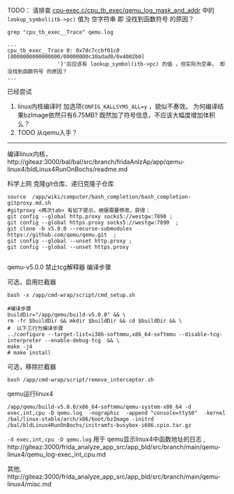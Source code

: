 
TODO： 请排查 [cpu-exec.c/cpu_tb_exec/qemu_log_mask_and_addr](http://giteaz:3000/frida_analyze_app_src/app_bld/src/branch/main/qemu-linux4/qemu_log-exec_int_cpu.md#cpu-execccpu_tb_execqemu_log_mask_and_addr) 中的 ```lookup_symbol(itb->pc)``` 值为 空字符串 即 没找到函数符号 的原因？

```grep "cpu_tb_exec__Trace" qemu.log```
```
...
cpu_tb_exec__Trace 0: 0x7dc7ccbf01c0 [0000000000000000/00000000c30adad0/0x4002b0] 
                ']'后应该有 lookup_symbol(itb->pc) 的值 ，但实际为空串， 即 没找到函数符号 的原因？
...
```

已经尝试 
1. linux内核编译时 加选项```CONFIG_KALLSYMS_ALL=y``` ，貌似不奏效。 为何编译结果bzImage依然只有6.75MB? 既然加了符号信息，不应该大幅度增加体积么？
2. TODO 从qemu入手？

----

编译linux内核， http://giteaz:3000/bal/bal/src/branch/fridaAnlzAp/app/qemu-linux4/bldLinux4RunOnBochs/readme.md


科学上网 克隆git仓库、递归克隆子仓库
```shell
source  /app/wiki/computer/bash_completion/bash_completion-gitproxy.md.sh
#gitproxy <两次tab> 有如下提示，根据需要修改，获得：
git config --global http.proxy socks5://westgw:7890 ; 
git config --global https.proxy socks5://westgw:7890  ; 
git clone -b v5.0.0 --recurse-submodules https://github.com/qemu/qemu.git  ;    
git config --global --unset http.proxy ; 
git config --global --unset https.proxy


```

qemu-v5.0.0 禁止tcg解释器 编译步骤

可选，启用拦截器
```shell
bash -x /app/cmd-wrap/script/cmd_setup.sh
```

```shell
#编译步骤
buildDir="/app/qemu/build-v5.0.0" && \
rm -fr $buildDir && mkdir $buildDir && cd $buildDir && \
#  以下三行为编译步骤
../configure --target-list=i386-softmmu,x86_64-softmmu --disable-tcg-interpreter --enable-debug-tcg  && \ 
make -j4
# make install
```

可选，移除拦截器
```shell
bash /app/cmd-wrap/script/remove_interceptor.sh
```

qemu运行linux4
```shell
/app/qemu/build-v5.0.0/x86_64-softmmu/qemu-system-x86_64 -d exec,int,cpu -D qemu.log  -nographic  -append "console=ttyS0"  -kernel  /bal/linux-stable/arch/x86/boot/bzImage -initrd /bal/bldLinux4RunOnBochs/initramfs-busybox-i686.cpio.tar.gz

```
```-d exec,int,cpu -D qemu.log``` 用于 qemu显示linux4中函数地址的日志 , http://giteaz:3000/frida_analyze_app_src/app_bld/src/branch/main/qemu-linux4/qemu_log-exec_int_cpu.md

其他, http://giteaz:3000/frida_analyze_app_src/app_bld/src/branch/main/qemu-linux4/misc.md